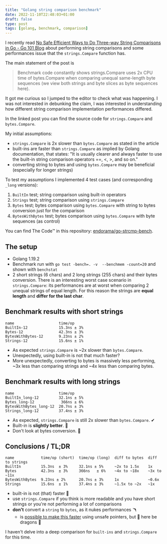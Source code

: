 ```yaml
---
title: "Golang string comparison benchmark"
date: 2022-11-10T22:48:03+01:00
draft: false
type: post
tags: [golang, benchmark, comparison]
---
```


I recently read [No Safe Efficient Ways to Do Three-way String Comparisons in Go - Go 101 Blog](https://go101.org/blog/2022-10-01-three-way-string-comparison.html) about performing string comparisons and some performances issue that the `strings.Compare` function has.

The main statement of the post is 
> Benchmark code constantly shows strings.Compare uses 2x CPU time of bytes.Compare when comparing unequal same-length byte sequences (we view both strings and byte slices as byte sequences here).

It got me curious so I jumped to the editor to check what was happening. I was not interested in debunking the claim, I was interested in understanding how different string comparison implementation performances differed.

In the linked post you can find the source code for `strings.Compare` and `bytes.Compare`.

My initial assumptions:
- `strings.Compare` is 2x slower than `bytes.Compare` as stated in the article
- built-ins are faster than `strings.Compare` as implied by Golang documentation, that states: "It is usually clearer and always faster to use the built-in string comparison operators ==, <, >, and so on."
- converting string to bytes and using `bytes.Compare` may be beneficial (especially for longer strings)

To test my assumptions I implemented 4 test cases (and corresponding `_long` versions): 
1. `BuiltIn` test; string comparison using built-in operators
2. `Strings` test; string comparison using `strings.Compare`
3. `Bytes` test; bytes comparison using `bytes.Compare` with string to bytes conversion just for the comparison
4. `BytesWithBytes` test; bytes comparison using `bytes.Compare` with byte sequences (as control)

You can find The Code™ in this repository: [endorama/go-strcmp-bench](https://github.com/endorama/go-strcmp-bench).

## The setup

* Golang 1.19.2
* Benchmark run with `go test -bench=. -v  --benchmem -count=20` and shown with `benchstat`
* 2 short strings (6 chars) and 2 long strings (255 chars) and their bytes conversion. There is an interesting worst case scenario in `strings.Compare`: its performances are at worst when comparing 2 unequal strings of equal length. For this reason the strings are **equal length** and **differ for the last char**.

## Benchmark results with short strings

```
name                    time/op
BuiltIn-12              15.3ns ± 3%
Bytes-12                42.3ns ± 3%
BytesWithBytes-12       9.23ns ± 2%
Strings-12              15.6ns ± 1%
```

* As expected `strings.Compare` is ~2x slower than `bytes.Compare`.
* Unexpectedly, using built-in is not that much faster?
* More unexpectedly, converting to bytes is massively less performing, ~3x less than comparing strings and ~4x less than comparing bytes.

## Benchmark results with long strings

```
name                    time/op
BuiltIn_long-12         32.1ns ± 5%
Bytes_long-12            366ns ± 6%
BytesWithBytes_long-12  20.7ns ± 3%
Strings_long-12         37.4ns ± 3%
```

* As expected, `strings.Compare` is still 2x slower than `bytes.Compare`. ✔
* Built-in is **slightly better**. 🤔
* Don't look at bytes conversion. 🙈

## Conclusions / TL;DR

```
name            time/op (short)  time/op (long)  diff to bytes  diff to strings
BuiltIn         15.3ns  ± 3%     32.1ns ± 5%     ~2x to 1.5x    1x
Bytes           42.3ns  ± 3%     366ns   ± 6%    ~4x to ~18x    ~3x to ~11x
BytesWithBytes  9.23ns ± 2%      20.7ns ± 3%     1x             ~0.6x
Strings         15.6ns  ± 1%     37.4ns ± 3%     ~1.5x to ~2x   ~1x
```

* built-in is not (that) faster 🤷
* use `strings.Compare` if you think is more readable and you have short strings or you're not performing a lot of comparisons
* **don't** convert a `string` to `bytes`, as it nukes performances 🪃 
    * is [possible to make this faster](https://twitter.com/go100and1/status/1583715982904029185) using unsafe pointers, but 🐉 here be dragons 🐉 

I haven't delve into a deep comparison for `built-ins` and `strings.Compare` for this time.